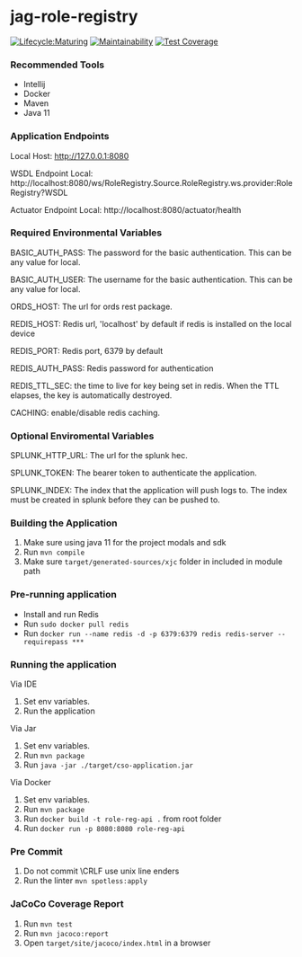 # jag-role-registry

[![Lifecycle:Maturing](https://img.shields.io/badge/Lifecycle-Maturing-007EC6)](https://github.com/bcgov/jag-role-registry)
[![Maintainability](https://api.codeclimate.com/v1/badges/5a7027d5cc5800eeb2fe/maintainability)](https://codeclimate.com/github/bcgov/jag-role-registry/maintainability)
[![Test Coverage](https://api.codeclimate.com/v1/badges/5a7027d5cc5800eeb2fe/test_coverage)](https://codeclimate.com/github/bcgov/jag-role-registry/test_coverage)
### Recommended Tools
* Intellij
* Docker
* Maven
* Java 11

### Application Endpoints

Local Host: http://127.0.0.1:8080

WSDL Endpoint Local: http://localhost:8080/ws/RoleRegistry.Source.RoleRegistry.ws.provider:RoleRegistry?WSDL

Actuator Endpoint Local: http://localhost:8080/actuator/health

### Required Environmental Variables

BASIC_AUTH_PASS: The password for the basic authentication. This can be any value for local.

BASIC_AUTH_USER: The username for the basic authentication. This can be any value for local.

ORDS_HOST: The url for ords rest package.

REDIS_HOST: Redis url, 'localhost' by default if redis is installed on the local device

REDIS_PORT: Redis port, 6379 by default

REDIS_AUTH_PASS: Redis password for authentication

REDIS_TTL_SEC: the time to live for key being set in redis. When the TTL elapses, the key is automatically destroyed.

CACHING: enable/disable redis caching.

### Optional Enviromental Variables
SPLUNK_HTTP_URL: The url for the splunk hec.

SPLUNK_TOKEN: The bearer token to authenticate the application.

SPLUNK_INDEX: The index that the application will push logs to. The index must be created in splunk
before they can be pushed to.

### Building the Application
1) Make sure using java 11 for the project modals and sdk
2) Run ``mvn compile``
3) Make sure ```target/generated-sources/xjc``` folder in included in module path

### Pre-running application
* Install and run Redis
* Run ```sudo docker pull redis```
* Run ```docker run --name redis -d -p 6379:6379 redis redis-server --requirepass ***```

### Running the application
Via IDE
1) Set env variables.
2) Run the application

Via Jar
1) Set env variables.
2) Run ```mvn package```
3) Run ```java -jar ./target/cso-application.jar```

Via Docker
1) Set env variables.
2) Run ```mvn package```
3) Run ```docker build -t role-reg-api .``` from root folder
4) Run ```docker run -p 8080:8080 role-reg-api```

### Pre Commit
1) Do not commit \CRLF use unix line enders
2) Run the linter ```mvn spotless:apply```

### JaCoCo Coverage Report
1) Run ```mvn test```
2) Run ```mvn jacoco:report```
3) Open ```target/site/jacoco/index.html``` in a browser
